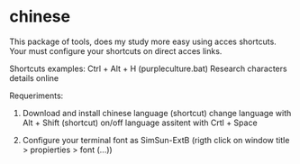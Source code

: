 # chinese
This package of tools, does my study more easy using acces shortcuts. Your must configure your shortcuts on direct acces links.

Shortcuts examples:
	Ctrl + Alt  + H  (purpleculture.bat) Research characters details online	
	

Requeriments:
 1. Download and install chinese language
	(shortcut) change language with 			Alt  + 	Shift
	(shortcut) on/off language assitent with	Crtl + 	Space
	
 2. Configure your terminal font as SimSun-ExtB
	(rigth click on window title > propierties > font (...)) 

